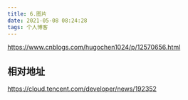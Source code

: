 ```yaml
---
title: 6.图片
date: 2021-05-08 08:24:28
tags: 个人博客
---
```


https://www.cnblogs.com/hugochen1024/p/12570656.html

## 相对地址

https://cloud.tencent.com/developer/news/192352